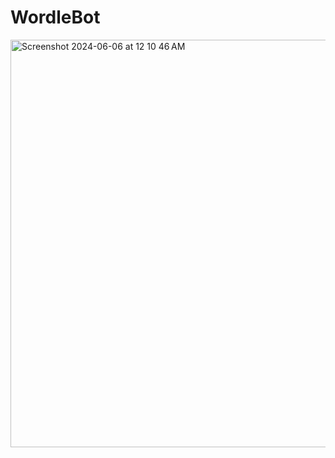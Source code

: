 # WordleBot
 
<img width="652" alt="Screenshot 2024-06-06 at 12 10 46 AM" src="https://github.com/deBrian07/WordleBot/assets/94733710/db36f865-94a5-4c84-a567-ea475c8e01c8">
